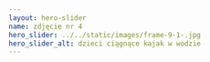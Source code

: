 ```yaml
---
layout: hero-slider
name: zdjęcie nr 4
hero_slider: ../../static/images/frame-9-1-.jpg
hero_slider_alt: dzieci ciągnące kajak w wodzie
---
```

